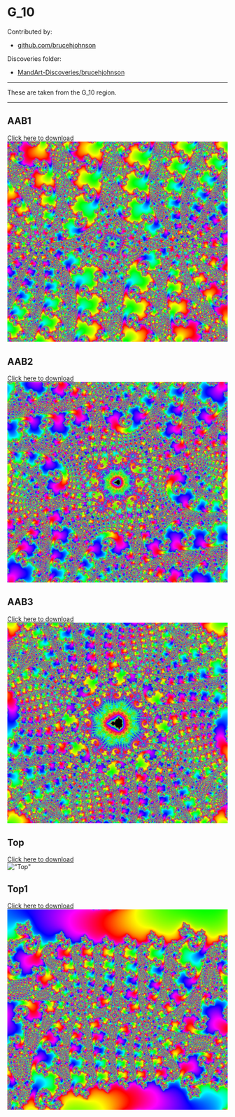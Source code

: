 # G_10

Contributed by:

- [github.com/brucehjohnson](https://github.com/brucehjohnson)

Discoveries folder:

- [MandArt-Discoveries/brucehjohnson](https://github.com/denisecase/MandArt-Discoveries/tree/main/brucehjohnson)

-----

These are taken from the G_10 region.

-----

## AAB1

<a href="AAB1.mandart" download="AAB1.mandart">Click here to download</a><br>
!["AAB1"](AAB1.png)

## AAB2

<a href="AAB2.mandart" download="AAB2.mandart">Click here to download</a><br>
!["AAB2"](AAB2.png)

## AAB3

<a href="AAB3.mandart" download="AAB3.mandart">Click here to download</a><br>
!["AAB3"](AAB3.png)

## Top

<a href="Top.mandart" download="Top.mandart">Click here to download</a><br>
!["Top"](Top.png)

## Top1

<a href="Top1.mandart" download="Top1.mandart">Click here to download</a><br>
!["Top1"](Top1.png)
